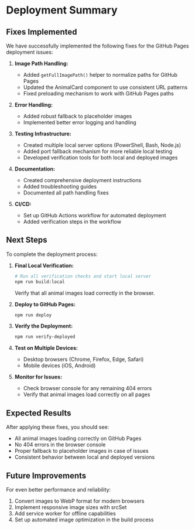 # Deployment Summary

## Fixes Implemented

We have successfully implemented the following fixes for the GitHub Pages deployment issues:

1. **Image Path Handling:**
   - Added `getFullImagePath()` helper to normalize paths for GitHub Pages
   - Updated the AnimalCard component to use consistent URL patterns
   - Fixed preloading mechanism to work with GitHub Pages paths

2. **Error Handling:**
   - Added robust fallback to placeholder images
   - Implemented better error logging and handling

3. **Testing Infrastructure:**
   - Created multiple local server options (PowerShell, Bash, Node.js)
   - Added port fallback mechanism for more reliable local testing
   - Developed verification tools for both local and deployed images

4. **Documentation:**
   - Created comprehensive deployment instructions
   - Added troubleshooting guides
   - Documented all path handling fixes

5. **CI/CD:**
   - Set up GitHub Actions workflow for automated deployment
   - Added verification steps in the workflow

## Next Steps

To complete the deployment process:

1. **Final Local Verification:**
   ```bash
   # Run all verification checks and start local server
   npm run build:local
   ```
   
   Verify that all animal images load correctly in the browser.

2. **Deploy to GitHub Pages:**
   ```bash
   npm run deploy
   ```

2. **Verify the Deployment:**
   ```bash
   npm run verify-deployed
   ```

3. **Test on Multiple Devices:**
   - Desktop browsers (Chrome, Firefox, Edge, Safari)
   - Mobile devices (iOS, Android)
   
4. **Monitor for Issues:**
   - Check browser console for any remaining 404 errors
   - Verify that animal images load correctly on all pages

## Expected Results

After applying these fixes, you should see:

- All animal images loading correctly on GitHub Pages
- No 404 errors in the browser console
- Proper fallback to placeholder images in case of issues
- Consistent behavior between local and deployed versions

## Future Improvements

For even better performance and reliability:

1. Convert images to WebP format for modern browsers
2. Implement responsive image sizes with srcSet
3. Add service worker for offline capabilities
4. Set up automated image optimization in the build process
